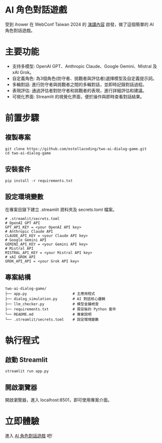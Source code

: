 # AI 角色對話遊戲
受到 ihower 在 WebConf Taiwan 2024 的 [演講內容](https://ihower.tw/blog/archives/12444) 啟發，做了這個簡單的 AI 角色對話遊戲。

# 主要功能
- 支持多模型: OpenAI GPT、Anthropic Claude、Google Gemini、Mistral 及 xAI Grok。
- 自定義角色: 為3個角色(防守者、挑戰者與評估者)選擇模型及自定義提示詞。
- 多輪對話: 進行防守者與挑戰者之間的多輪對話，並即時記錄對話過程。
- 表現評估: 通過評估者對防守者和挑戰者的表現，進行詳細評估和建議。
- 可視化界面: Streamlit 的視覺化界面，便於操作與即時查看對話結果。

# 前置步驟
## 複製專案
```
git clone https://github.com/estellacoding/two-ai-dialog-game.git
cd two-ai-dialog-game
```
## 安裝套件
```
pip install -r requirements.txt
```

## 設定環境變數
在專案目錄下建立 .streamlit 資料夾及 secrets.toml 檔案。
```
# .streamlit/secrets.toml
# OpenAI GPT API
GPT_API_KEY = <your OpenAI API key>
# Anthropic Claude API
CLAUDE_API_KEY = <your Claude API key>
# Google Gemini API
GEMINI_API_KEY = <your Gemini API key>
# Mistral API
MISTRAL_API_KEY = <your Mistral API key>
# xAI GROK API
GROK_API_API = <your Grok API key>
```

## 專案結構
```
two-ai-dialog-game/
├── app.py                     # 主應用程式
├── dialog_simulation.py       # AI 對話核心邏輯
├── llm_checker.py             # 模型金鑰檢查
├── requirements.txt           # 需安裝的 Python 套件
└── README.md                  # 專案說明
└── .streamlit/secrets.toml    # 設定環境變數
```

# 執行程式
## 啟動 Streamlit
```
streamlit run app.py
```

## 開啟瀏覽器
開啟瀏覽器，進入 localhost:8501，即可使用專案介面。

# 立即體驗
進入 [AI 角色對話遊戲](https://two-ai-dialog-game.streamlit.app/) 吧!